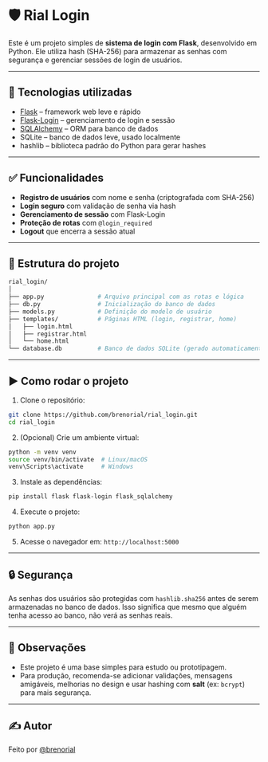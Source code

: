 # 🛡️ Rial Login

Este é um projeto simples de **sistema de login com Flask**, desenvolvido em Python. Ele utiliza hash (SHA-256) para armazenar as senhas com segurança e gerenciar sessões de login de usuários.

---

## 🔧 Tecnologias utilizadas

- [Flask](https://flask.palletsprojects.com/) – framework web leve e rápido
- [Flask-Login](https://flask-login.readthedocs.io/) – gerenciamento de login e sessão
- [SQLAlchemy](https://www.sqlalchemy.org/) – ORM para banco de dados
- SQLite – banco de dados leve, usado localmente
- hashlib – biblioteca padrão do Python para gerar hashes

---

## ✅ Funcionalidades

- **Registro de usuários** com nome e senha (criptografada com SHA-256)
- **Login seguro** com validação de senha via hash
- **Gerenciamento de sessão** com Flask-Login
- **Proteção de rotas** com `@login_required`
- **Logout** que encerra a sessão atual

---

## 📂 Estrutura do projeto

```bash
rial_login/
│
├── app.py               # Arquivo principal com as rotas e lógica
├── db.py                # Inicialização do banco de dados
├── models.py            # Definição do modelo de usuário
├── templates/           # Páginas HTML (login, registrar, home)
│   ├── login.html
│   ├── registrar.html
│   └── home.html
└── database.db          # Banco de dados SQLite (gerado automaticamente)
```

---

## ▶️ Como rodar o projeto

1. Clone o repositório:

```bash
git clone https://github.com/brenorial/rial_login.git
cd rial_login
```

2. (Opcional) Crie um ambiente virtual:

```bash
python -m venv venv
source venv/bin/activate  # Linux/macOS
venv\Scripts\activate     # Windows
```

3. Instale as dependências:

```bash
pip install flask flask-login flask_sqlalchemy
```

4. Execute o projeto:

```bash
python app.py
```

5. Acesse o navegador em:
   `http://localhost:5000`

---

## 🔒 Segurança

As senhas dos usuários são protegidas com `hashlib.sha256` antes de serem armazenadas no banco de dados. Isso significa que mesmo que alguém tenha acesso ao banco, não verá as senhas reais.

---

## 📌 Observações

- Este projeto é uma base simples para estudo ou prototipagem.
- Para produção, recomenda-se adicionar validações, mensagens amigáveis, melhorias no design e usar hashing com **salt** (ex: `bcrypt`) para mais segurança.

---

## ✍️ Autor

Feito por [@brenorial](https://github.com/brenorial)
